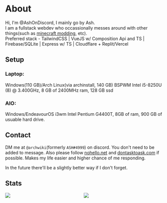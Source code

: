 # About
Hi, I'm @AshOnDiscord, I mainly go by Ash.  
I am a fullstack webdev who occassionally messes around with other things(such as [minecraft modding](https://github.com/AshOnDiscord/AshOnDiscord-HUD), etc).  
Preferred stack - TailwindCSS | VueJS w/ Composition Api and TS | Firebase/SQLite | Express w/ TS | Cloudflare + Replit/Vercel

## Setup
### Laptop:
Windows(110 GB)/Arch Linux(via archinstall, 140 GB) BSPWM
Intel i5-8250U (8) @ 3.400GHz, 8 GB of 2400MHz ram, 128 GB ssd
### AIO:
Windows/EndeavourOS  i3wm
Intel Pentium G4400T, 8GB of ram, 900 GB of usuable hard drive.

## Contact
DM me at `@archwiki`(formerly `ASH#4999`) on discord. You don't need to be added to message. 
Also please follow [nohello.net](https://nohello.net/en/) and [dontasktoask.com](https://dontasktoask.com) if possible. Makes my life easier and higher chance of me responding.

In the future there'll be a slightly better way if I don't forget.
## Stats
<div style="display: grid; grid-template-columns: 1fr 1fr;">
  <img src="https://github-readme-stats.vercel.app/api?username=ashondiscord&count_private&border_color=0d1117&theme=github_dark&show_icons=true">
  <img src="https://github-readme-stats.vercel.app/api/top-langs/?username=ashondiscord&count_private&border_color=0d1117&theme=github_dark&show_icons=true&langs_count=10&layout=compact">
</div>
